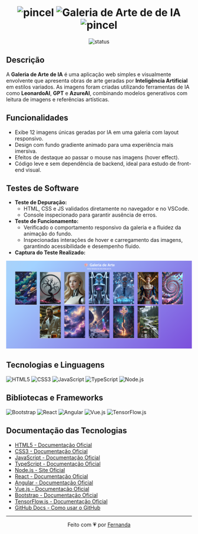 <div align="center">
  <h1>
    <img src="https://img.shields.io/badge/🎨-FF1493?style=flat" alt="pincel" height="28">
    <img src="https://img.shields.io/badge/GALERIA%20DE%20ARTE%20DEIA-FF1493?style=flat&logoColor=white" alt="Galeria de Arte de de IA" height="28">
    <img src="https://img.shields.io/badge/🎨-FF1493?style=flat" alt="pincel" height="28">
  </h1>
  <p>
    <img src="https://img.shields.io/badge/status-concluído-FF69B4?style=flat-square" alt="status">
  </p>
</div>


## Descrição 
A **Galeria de Arte de IA** é uma aplicação web simples e visualmente envolvente que apresenta obras de arte geradas por **Inteligência Artificial** em estilos variados. As imagens foram criadas utilizando ferramentas de IA como **LeonardoAI**, **GPT** e **AzureAI**, combinando modelos generativos com leitura de imagens e referências artísticas.

## Funcionalidades
- Exibe 12 imagens únicas geradas por IA em uma galeria com layout responsivo.
- Design com fundo gradiente animado para uma experiência mais imersiva.
- Efeitos de destaque ao passar o mouse nas imagens (hover effect).
- Código leve e sem dependência de backend, ideal para estudo de front-end visual.

## Testes de Software
- **Teste de Depuração:**
  - HTML, CSS e JS validados diretamente no navegador e no VSCode.
  - Console inspecionado para garantir ausência de erros.
- **Teste de Funcionamento:**
  - Verificado o comportamento responsivo da galeria e a fluidez da animação do fundo.
  - Inspecionadas interações de hover e carregamento das imagens, garantindo acessibilidade e desempenho fluido.
- **Captura do Teste Realizado:**

<img src="./imagens/imagemteste.png" alt="Captura da tela" width="600px">

## Tecnologias e Linguagens

![HTML5](https://img.shields.io/badge/HTML5-DDA0DD?style=plastic&logo=html5&logoColor=white)
![CSS3](https://img.shields.io/badge/CSS3-DDA0DD?style=plastic&logo=css3&logoColor=white)
![JavaScript](https://img.shields.io/badge/JavaScript-DDA0DD?style=plastic&logo=javascript&logoColor=white)
![TypeScript](https://img.shields.io/badge/TypeScript-DDA0DD?style=plastic&logo=typescript&logoColor=white)
![Node.js](https://img.shields.io/badge/Node.js-DDA0DD?style=plastic&logo=nodedotjs&logoColor=white)


## Bibliotecas e Frameworks

![Bootstrap](https://img.shields.io/badge/Bootstrap-FFB6C1?style=plastic&logo=bootstrap&logoColor=white)
![React](https://img.shields.io/badge/React-FFB6C1?style=plastic&logo=react&logoColor=white)
![Angular](https://img.shields.io/badge/Angular-FFB6C1?style=plastic&logo=angular&logoColor=white)
![Vue.js](https://img.shields.io/badge/Vue.js-FFB6C1?style=plastic&logo=vue.js&logoColor=white)
![TensorFlow.js](https://img.shields.io/badge/TensorFlow.js-FFB6C1?style=plastic&logo=tensorflow&logoColor=white)

## Documentação das Tecnologias
- [HTML5 - Documentação Oficial](https://developer.mozilla.org/pt-BR/docs/Web/HTML)
- [CSS3 - Documentação Oficial](https://developer.mozilla.org/pt-BR/docs/Web/CSS)
- [JavaScript - Documentação Oficial](https://developer.mozilla.org/pt-BR/docs/Web/JavaScript)
- [TypeScript - Documentação Oficial](https://www.typescriptlang.org/docs/)
- [Node.js - Site Oficial](https://nodejs.org/en/docs)
- [React - Documentação Oficial](https://react.dev/)
- [Angular - Documentação Oficial](https://angular.io/docs)
- [Vue.js - Documentação Oficial](https://vuejs.org/guide/introduction.html)
- [Bootstrap - Documentação Oficial](https://getbootstrap.com/docs/5.3/getting-started/introduction/)
- [TensorFlow.js - Documentação Oficial](https://js.tensorflow.org/)
- [GitHub Docs - Como usar o GitHub](https://docs.github.com/pt)




---

<div align="center">
  Feito com 💗 por <a href="https://github.com/AraujoTech1" target="_blank">Fernanda</a>
</div>

